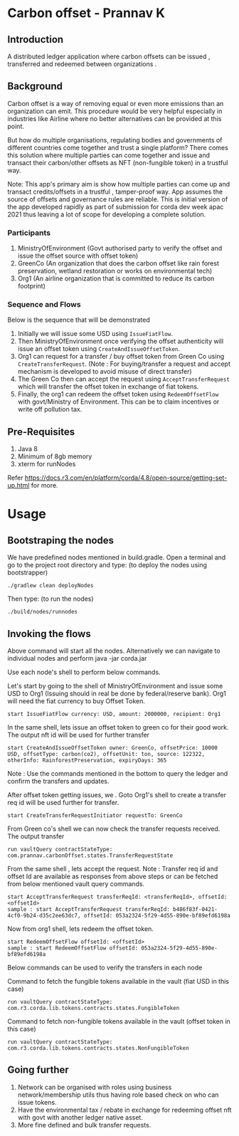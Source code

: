 # Carbon offset - Prannav K

## Introduction
A distributed ledger application where carbon offsets can be issued , transferred and redeemed between organizations .

## Background

Carbon offset is a way of removing equal or even more emissions than an organization can emit. This procedure would be very helpful especially in industries like Airline where no better alternatives can be provided at this point.

But how do multiple organisations, regulating bodies and governments of different countries come together and trust a single platform? There comes this solution where multiple parties can come together and issue and transact their carbon/other offsets as NFT (non-fungible token) in a trustful way.

Note: This app's primary aim is show how multiple parties can come up and transact credits/offsets in a trustful , tamper-proof way. App assumes the source of offsets and governance rules are reliable. This is initial version of the app developed rapidly as part of submission for corda dev week apac 2021 thus leaving a lot of scope for developing a complete solution.

### Participants

1. MinistryOfEnvironment (Govt authorised party to verify the offset and issue the offset source with offset token)
2. GreenCo (An organization that does the carbon offset like rain forest preservation, wetland restoration or works on environmental tech)
3. Org1 (An airline organization that is committed to reduce its carbon footprint)

### Sequence and Flows

Below is the sequence that will be demonstrated

1. Initially we will issue some USD using `IssueFiatFlow`.
2. Then MinistryOfEnvironment once verifying the offset authenticity will issue an offset token using `CreateAndIssueOffsetToken`.
3. Org1 can request for a transfer / buy offset token from Green Co using  `CreateTransferRequest`. (Note : For buying/transfer a request and accept mechanism is developed to avoid misuse of direct transfer)
4. The Green Co then can accept the request using `AcceptTransferRequest` which will transfer the offset token in exchange of fiat tokens.
5. Finally, the org1 can redeem the offset token using `RedeemOffsetFlow` with govt/Ministry of Environment. This can be to claim incentives or write off pollution tax.


## Pre-Requisites
1. Java 8
2. Minimum of 8gb memory
3. xterm for runNodes

Refer https://docs.r3.com/en/platform/corda/4.8/open-source/getting-set-up.html for  more.
# Usage

## Bootstraping the nodes
We have predefined nodes mentioned in build.gradle. Open a terminal and go to the project root directory and type: (to deploy the nodes using bootstrapper)
```
./gradlew clean deployNodes
```
Then type: (to run the nodes)
```
./build/nodes/runnodes
```
## Invoking the flows

Above command will start all the nodes. Alternatively we can navigate to individual nodes and perform java -jar corda.jar

Use each node's shell to perform below commands.

Let's start by going to the shell of MinistryOfEnvironment and issue some USD to Org1 (Issuing should in real be done by federal/reserve bank). Org1 will need the fiat currency to buy Offset Token. 

    start IssueFiatFlow currency: USD, amount: 2000000, recipient: Org1

In the same shell, lets issue an offset token to green co for their good work. The output nft id will be used for further transfer

    start CreateAndIssueOffsetToken owner: GreenCo, offsetPrice: 10000 USD, offsetType: carbon(co2), offsetUnit: ton, source: 122322, otherInfo: RainforestPreservation, expiryDays: 365

Note : Use the commands mentioned in the bottom to query the ledger and confirm the transfers and updates.

After offset token getting issues, we . Goto Org1's shell to create a transfer req id will be used further for transfer.

    start CreateTransferRequestInitiator requestTo: GreenCo

From Green co's shell we can now check the transfer requests received. The output transfer
    
    run vaultQuery contractStateType: com.prannav.carbonOffset.states.TransferRequestState

From the same shell , lets accept the request. Note : Transfer req id and offset Id are available as responses from above steps or can be fetched from below mentioned vault query commands. 

    start AcceptTransferRequest transferReqId: <transferReqId>, offsetId: <offsetId>
    sample : start AcceptTransferRequest transferReqId: b486f83f-0421-4cf0-9b24-d35c2ee63dc7, offsetId: 053a2324-5f29-4d55-890e-bf89efd6198a

Now from org1 shell, lets redeem the offset token.

    start RedeemOffsetFlow offsetId: <offsetId>
    sample : start RedeemOffsetFlow offsetId: 053a2324-5f29-4d55-890e-bf89efd6198a


Below commands can be used to verify the transfers in each node

Command to fetch the fungible tokens available in the vault (fiat USD in this case)

    run vaultQuery contractStateType: com.r3.corda.lib.tokens.contracts.states.FungibleToken

Command to fetch non-fungible tokens available in the vault (offset token in this case)

    run vaultQuery contractStateType: com.r3.corda.lib.tokens.contracts.states.NonFungibleToken

## Going further

1. Network can be organised with roles using business network/membership utils thus having role based check on who can issue tokens.
2. Have the environmental tax / rebate in exchange for redeeming offset nft with govt with another ledger native asset.
3. More fine defined and bulk transfer requests. 
